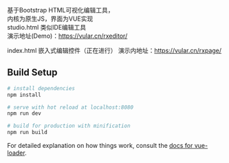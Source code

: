 基于Bootstrap HTML可视化编辑工具，  
内核为原生JS，界面为VUE实现   
studio.html 类似IDE编辑工具  
演示地址(Demo)：https://vular.cn/rxeditor/  
  
index.html 嵌入式编辑控件（正在进行）
演示内地址：https://vular.cn/rxpage/  

## Build Setup

``` bash
# install dependencies
npm install

# serve with hot reload at localhost:8080
npm run dev

# build for production with minification
npm run build
```

For detailed explanation on how things work, consult the [docs for vue-loader](http://vuejs.github.io/vue-loader).
